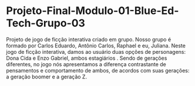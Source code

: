 # Projeto-Final-Modulo-01-Blue-Ed-Tech-Grupo-03
Projeto de jogo de ficção interativa criado em grupo.
Nosso grupo é formado por Carlos Eduardo, Antônio Carlos, Raphael e eu, Juliana.
Neste jogo de ficção interativa, damos ao usuário  duas opções de personagens: Dona Cida e Enzo Gabriel, ambos estagiários .
Sendo de gerações diferentes, no jogo nós apresentamos a diferença contrastante de pensamentos e comportamento de ambos, de acordos com suas gerações: a geração boomer e a geração Z.
